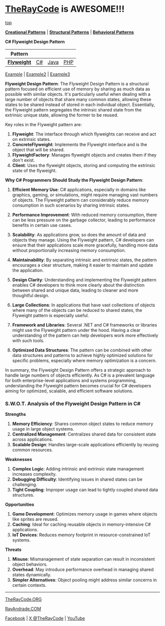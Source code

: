 # [TheRayCode](../../../README.md) is AWESOME!!!

[top](../README.md)

**[Creational Patterns](../README.md)** | **[Structural Patterns](../../Structural/README.md)** | **[Behavioral Patterns](../../Behavioral/README.md)**

**C# Flyweight Design Pattern**

|Pattern|   |   |   |
|---|---|---|---|
| [**Flyweight**](README.md) | [C#](../../../Csharp/Structural/Flyweight/README.md) | [Java](../../../Java/Structural/Flyweight/README.md) | [PHP](../../../PHP/Structural/Flyweight/README.md) |

[Example](Example/README.md) | [Example2](Example2/README.md) | [Example3](Example3/README.md)

**Flyweight Design Pattern**:
The Flyweight Design Pattern is a structural pattern focused on efficient use of memory by sharing as much data as possible with similar objects. It's particularly useful when dealing with a large number of objects that share many common states, allowing these states to be shared instead of stored in each individual object. Essentially, the Flyweight pattern segregates the intrinsic shared state from the extrinsic unique state, allowing the former to be reused.

Key roles in the Flyweight pattern are:
1. **Flyweight**: The interface through which flyweights can receive and act on extrinsic states.
2. **ConcreteFlyweight**: Implements the Flyweight interface and is the object that will be shared.
3. **FlyweightFactory**: Manages flyweight objects and creates them if they don't exist.
4. **Client**: Uses the flyweight objects, storing and computing the extrinsic state of the flyweight.

**Why C# Programmers Should Study the Flyweight Design Pattern**:
1. **Efficient Memory Use**: C# applications, especially in domains like graphics, gaming, or simulations, might require managing vast numbers of objects. The Flyweight pattern can considerably reduce memory consumption in such scenarios by sharing intrinsic states.

2. **Performance Improvement**: With reduced memory consumption, there can be less pressure on the garbage collector, leading to performance benefits in certain use cases.

3. **Scalability**: As applications grow, so does the amount of data and objects they manage. Using the Flyweight pattern, C# developers can ensure that their applications scale more gracefully, handling more data without proportionally increasing memory consumption.

4. **Maintainability**: By separating intrinsic and extrinsic states, the pattern encourages a clear structure, making it easier to maintain and update the application.

5. **Design Clarity**: Understanding and implementing the Flyweight pattern enables C# developers to think more clearly about the distinction between shared and unique data, leading to cleaner and more thoughtful design.

6. **Large Collections**: In applications that have vast collections of objects where many of the objects can be reduced to shared states, the Flyweight pattern is especially useful.

7. **Framework and Libraries**: Several .NET and C# frameworks or libraries might use the Flyweight pattern under the hood. Having a clear understanding of the pattern can help developers work more effectively with such tools.

8. **Optimized Data Structures**: The pattern can be combined with other data structures and patterns to achieve highly optimized solutions for specific problems, especially where memory optimization is a concern.

In summary, the Flyweight Design Pattern offers a strategic approach to handle large numbers of objects efficiently. As C# is a prevalent language for both enterprise-level applications and systems programming, understanding the Flyweight pattern becomes crucial for C# developers aiming for optimized, scalable, and efficient software solutions.


### **S.W.O.T. Analysis of the Flyweight Design Pattern in C#**

**Strengths**  
1. **Memory Efficiency**: Shares common object states to reduce memory usage in large object systems.  
2. **Centralized Management**: Centralizes shared data for consistent state across applications.  
3. **Scalable Design**: Handles large-scale applications efficiently by reusing common resources.

**Weaknesses**  
1. **Complex Logic**: Adding intrinsic and extrinsic state management increases complexity.  
2. **Debugging Difficulty**: Identifying issues in shared states can be challenging.  
3. **Tight Coupling**: Improper usage can lead to tightly coupled shared data structures.

**Opportunities**  
1. **Game Development**: Optimizes memory usage in games where objects like sprites are reused.  
2. **Caching**: Ideal for caching reusable objects in memory-intensive C# applications.  
3. **IoT Devices**: Reduces memory footprint in resource-constrained IoT systems.

**Threats**  
1. **Misuse**: Mismanagement of state separation can result in inconsistent object behaviors.  
2. **Overhead**: May introduce performance overhead in managing shared states dynamically.  
3. **Simpler Alternatives**: Object pooling might address similar concerns in certain contexts.

---


[TheRayCode.ORG](https://www.TheRayCode.org)

[RayAndrade.COM](https://www.RayAndrade.com)

[Facebook](https://www.facebook.com/TheRayCode/) | [X @TheRayCode](https://www.x.com/TheRayCode/) | [YouTube](https://www.youtube.com/TheRayCode/)
